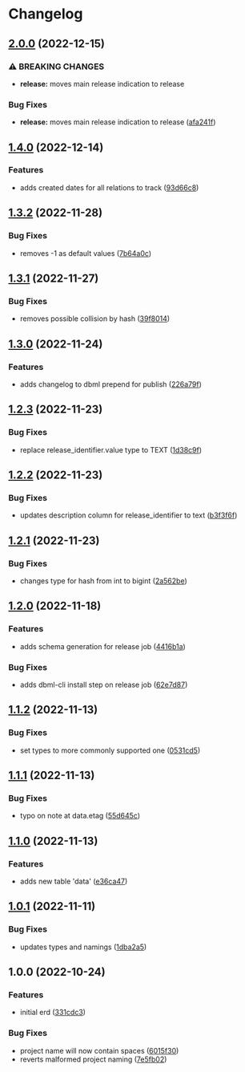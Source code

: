 # Changelog

## [2.0.0](https://github.com/state303/open-discogs-erd/compare/v1.4.0...v2.0.0) (2022-12-15)


### ⚠ BREAKING CHANGES

* **release:** moves main release indication to release

### Bug Fixes

* **release:** moves main release indication to release ([afa241f](https://github.com/state303/open-discogs-erd/commit/afa241f8c6ea1d2f7d3acee4249c12309312baf3))

## [1.4.0](https://github.com/state303/open-discogs-erd/compare/v1.3.2...v1.4.0) (2022-12-14)


### Features

* adds created dates for all relations to track ([93d66c8](https://github.com/state303/open-discogs-erd/commit/93d66c8d6b3947a43d5bb6ffbbddf1cf7f3ec493))

## [1.3.2](https://github.com/state303/open-discogs-erd/compare/v1.3.1...v1.3.2) (2022-11-28)


### Bug Fixes

* removes -1 as default values ([7b64a0c](https://github.com/state303/open-discogs-erd/commit/7b64a0cf43feb7eb2f672e11736440c09fa3a207))

## [1.3.1](https://github.com/state303/open-discogs-erd/compare/v1.3.0...v1.3.1) (2022-11-27)


### Bug Fixes

* removes possible collision by hash ([39f8014](https://github.com/state303/open-discogs-erd/commit/39f8014fac6b95a5fc8d42120818a55e1032a07b))

## [1.3.0](https://github.com/state303/open-discogs-erd/compare/v1.2.3...v1.3.0) (2022-11-24)


### Features

* adds changelog to dbml prepend for publish ([226a79f](https://github.com/state303/open-discogs-erd/commit/226a79fb5361a2eafd603b92787e8d4a593f6189))

## [1.2.3](https://github.com/state303/open-discogs-erd/compare/v1.2.2...v1.2.3) (2022-11-23)


### Bug Fixes

* replace release_identifier.value type to TEXT ([1d38c9f](https://github.com/state303/open-discogs-erd/commit/1d38c9fabe53b1f92fa7f30170917abb67342c8b))

## [1.2.2](https://github.com/state303/open-discogs-erd/compare/v1.2.1...v1.2.2) (2022-11-23)


### Bug Fixes

* updates description column for release_identifier to text ([b3f3f6f](https://github.com/state303/open-discogs-erd/commit/b3f3f6f0b162ca30a8fc8a85d9ecec9a7d9de8fb))

## [1.2.1](https://github.com/state303/open-discogs-erd/compare/v1.2.0...v1.2.1) (2022-11-23)


### Bug Fixes

* changes type for hash from int to bigint ([2a562be](https://github.com/state303/open-discogs-erd/commit/2a562be0b72e37ea9b9ed2c30dc406c2f5884def))

## [1.2.0](https://github.com/state303/open-discogs-erd/compare/v1.1.2...v1.2.0) (2022-11-18)


### Features

* adds schema generation for release job ([4416b1a](https://github.com/state303/open-discogs-erd/commit/4416b1a4230bf7b0b21c5dcdbd56091ed92cec8f))


### Bug Fixes

* adds dbml-cli install step on release job ([62e7d87](https://github.com/state303/open-discogs-erd/commit/62e7d8765e833d99eb6cc5bddba9bf22411b661c))

## [1.1.2](https://github.com/state303/open-discogs-erd/compare/v1.1.1...v1.1.2) (2022-11-13)


### Bug Fixes

* set types to more commonly supported one ([0531cd5](https://github.com/state303/open-discogs-erd/commit/0531cd57958c0afd7fa4a1f7d2af55be7e4f178c))

## [1.1.1](https://github.com/state303/open-discogs-erd/compare/v1.1.0...v1.1.1) (2022-11-13)


### Bug Fixes

* typo on note at data.etag ([55d645c](https://github.com/state303/open-discogs-erd/commit/55d645cc953250f6dd37733c2519e3acd0395dab))

## [1.1.0](https://github.com/state303/open-discogs-erd/compare/v1.0.1...v1.1.0) (2022-11-13)


### Features

* adds new table 'data' ([e36ca47](https://github.com/state303/open-discogs-erd/commit/e36ca4732d30a859ec8795fdef836e70209f802f))

## [1.0.1](https://github.com/state303/open-discogs-erd/compare/v1.0.0...v1.0.1) (2022-11-11)


### Bug Fixes

* updates types and namings ([1dba2a5](https://github.com/state303/open-discogs-erd/commit/1dba2a54d66a1a0370429af55c816c3aab763e90))

## 1.0.0 (2022-10-24)


### Features

* initial erd ([331cdc3](https://github.com/state303/open-discogs-erd/commit/331cdc386428c0ea41ee4425c5e4edb69ebe366b))


### Bug Fixes

* project name will now contain spaces ([6015f30](https://github.com/state303/open-discogs-erd/commit/6015f30473d2b9f918693dd829e2eb85cc3f7bad))
* reverts malformed project naming ([7e5fb02](https://github.com/state303/open-discogs-erd/commit/7e5fb02d4d0fef0a6f871bb4cff031a9e9d3a8d0))
